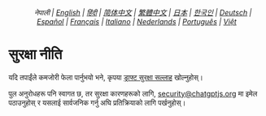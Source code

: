 <div align="center">
    <h6>
        <a href="../"><img height=15 style="margin: 0 3px -2px" src="https://raw.githubusercontent.com/kudoai/chatgpt.js/6fa1659feadaf70853996dc7d7f6e1ab5a1e6301/media/images/icons/earth-americas.svg"></a>
        नेपाली |
        <a href="../SECURITY.md">English</a> |
        <a href="../hi/SECURITY.md">हिंदी</a> |
        <a href="../zh-cn/SECURITY.md">简体中文</a> |
        <a href="../zh-tw/SECURITY.md">繁體中文</a> |
        <a href="../ja/SECURITY.md">日本</a> |
        <a href="../ko/SECURITY.md">한국인</a> |
        <a href="../de/SECURITY.md">Deutsch</a> |
        <a href="../es/SECURITY.md">Español</a> |
        <a href="../fr/SECURITY.md">Français</a> |
        <a href="../it/SECURITY.md">Italiano</a> |
        <a href="../nl/SECURITY.md">Nederlands</a> |
        <a href="../pt/SECURITY.md">Português</a> |
        <a href="../vi/SECURITY.md">Việt</a>
    </h6>
</div>

# सुरक्षा नीति

यदि तपाईंले कमजोरी फेला पार्नुभयो भने, कृपया [ड्राफ्ट सुरक्षा सल्लाह](https://github.com/kudoai/chatgpt.js/security/advisories/new) खोल्नुहोस्।

पुल अनुरोधहरू पनि स्वागत छ, तर सुरक्षा कारणहरूको लागि, security@chatgptjs.org मा इमेल पठाउनुहोस् र यसलाई सार्वजनिक गर्नु अघि प्रतिक्रियाको लागि पर्खनुहोस्।
